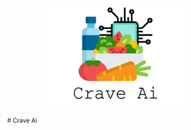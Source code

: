 <p align="center"> 
<img src="./Website%20Design/Logo.png" height="240" width="320">
</p>
# Crave Ai